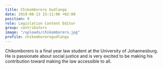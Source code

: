 ```yaml
---
title: Chikomborero Gudlanga
date: 2019-08-13 15:11:00 +02:00
position: 9
role: Legislation Content Editor
group: contributors
image: "/uploads/chikomborero.jpg"
profile: chikomborerogudlanga
---
```


Chikomborero is a final year law student at the University of Johannesburg. He is passionate about social justice and is very excited to be making his contribution toward making the law accessible to all.